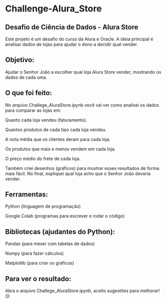 # Challenge-Alura_Store
## Desafio de Ciência de Dados - Alura Store
Este projeto é um desafio do curso da Alura e Oracle. A ideia principal é analisar dados de lojas para ajudar o dono a decidir qual vender.

## Objetivo:

Ajudar o Senhor João a escolher qual loja Alura Store vender, mostrando os dados de cada uma.

## O que foi feito:

No arquivo Challege_AluraStore.ipynb você vai ver como analisei os dados para comparar as lojas em:

Quanto cada loja vendeu (faturamento).

Quantos produtos de cada tipo cada loja vendeu.

A nota média que os clientes deram para cada loja.

Os produtos que mais e menos vendem em cada loja.

O preço médio do frete de cada loja.

Também criei desenhos (gráficos) para mostrar esses resultados de forma mais fácil. No final, expliquei qual loja acho que o Senhor João deveria vender.

## Ferramentas:

Python (linguagem de programação)

Google Colab (programas para escrever e rodar o código)

## Bibliotecas (ajudantes do Python):

Pandas (para mexer com tabelas de dados)

Numpy (para fazer cálculos)

Matplotlib (para criar os gráficos)

## Para ver o resultado:

Abra o arquivo Challege_AluraStore.ipynb, aceito sugestões para melhorar! 😉
